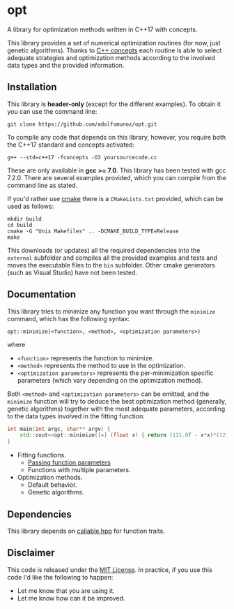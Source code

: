 # opt
A library for optimization methods written in C++17 with concepts.

This library provides a set of numerical optimization routines (for now, just genetic algorithms). Thanks to [C++ concepts](http://en.cppreference.com/w/cpp/language/constraints) each routine is able to select adequate strategies and optimization methods according to the involved data types and the provided information. 

## Installation

This library is **header-only** (except for the different examples). To obtain it you can use the command line:
```
git clone https://github.com/adolfomunoz/opt.git
```

To compile any code that depends on this library, however, you require both the C++17 standard and concepts activated:
```
g++ --std=c++17 -fconcepts -O3 yoursourcecode.cc
```

These are only available in **gcc >= 7.0**. This library has been tested with gcc 7.2.0. There are several examples provided, which you can compile from the command line as stated.

If you'd rather use [cmake](https://cmake.org/) there is a `CMakeLists.txt` provided, which can be used as follows:
```
mkdir build
cd build
cmake -G "Unix Makefiles" .. -DCMAKE_BUILD_TYPE=Release
make
```

This downloads (or updates) all the required dependencies into the `external` subfolder and compiles all the provided examples and tests and moves the executable files to the `bin` subfolder. Other cmake generators (such as Visual Studio) have not been tested.

## Documentation

This library tries to minimize any function you want through the `minimize` command, which has the following syntax:

```
opt::minimize(<function>, <method>, <optimization parameters>)
```
where
* `<function>` represents the function to minimize.
* `<method>` represents the method to use in the optimization.
* `<optimization parameters>` represents the per-minimization specific parameters (which vary depending on the optimization method).

Both `<method>` and `<optimization parameters>` can be omitted, and the `minimize` function will try to deduce the best optimization method (generally, genetic algorithms) together with the most adequate parameters, according to the data types involved in the fitting function:

```cpp
int main(int argc, char** argv) {
	std::cout<<opt::minimize([=] (float x) { return (121.0f - x*x)*(121.0f - x*x); })<<std::endl;
}
```

* Fitting functions.
   * [Passing function parameters](doc/functions_parameters.md)
   * Functions with multiple parameters.
* Optimization methods.
   * Default behavior.
   * Genetic algorithms.

## Dependencies

This library depends on [callable.hpp](https://github.com/sth/callable.hpp) for function traits.

## Disclaimer
This code is released under the [MIT License](https://en.wikipedia.org/wiki/MIT_License). In practice, if you use this code I'd like the following to happen:
* Let me know that you are using it.
* Let me know how can it be improved.


